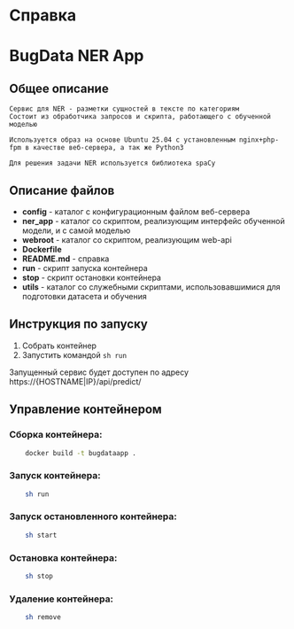 # Справка
# BugData NER App

## Общее описание
	Сервис для NER - разметки сущностей в тексте по категориям
	Состоит из обработчика запросов и скрипта, работающего с обученной моделью

    Используется образ на основе Ubuntu 25.04 c установленным nginx+php-fpm в качестве веб-сервера, а так же Python3

    Для решения задачи NER используется библиотека spaCy

## Описание файлов
 - **config** - каталог с конфигурационным файлом веб-сервера
 - **ner_app** - каталог со скриптом, реализующим интерфейс обученной модели, и с самой моделью
 - **webroot** - каталог со скриптом, реализующим web-api
 - **Dockerfile**
 - **README.md** - справка
 - **run** - скрипт запуска контейнера
 - **stop** - скрипт остановки контейнера
 - **utils** - каталог со служебными скриптами, использовавшимися для подготовки датасета и обучения

## Инструкция по запуску
 1. Собрать контейнер
 2. Запустить командой ```sh run```

Запущенный сервис будет доступен по адресу https://{HOSTNAME|IP}/api/predict/

## Управление контейнером

### Сборка контейнера:
```bash
    docker build -t bugdataapp .
```

### Запуск контейнера:
```bash
    sh run
```

### Запуск остановленного контейнера:
```bash
    sh start
```


### Остановка контейнера:
```bash
    sh stop
```

### Удаление контейнера:
```bash
    sh remove
```
